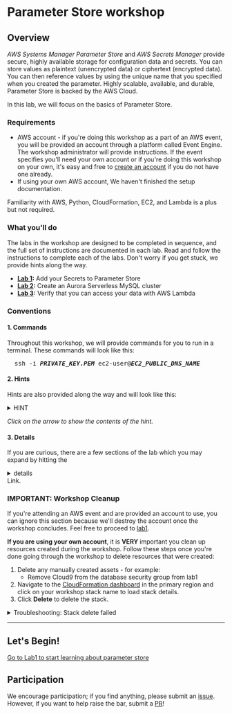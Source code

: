 # Parameter Store workshop

## Overview


_AWS Systems Manager Parameter Store_ and _AWS Secrets Manager_ provide secure, highly available storage for configuration data and secrets.  You can store values as plaintext (unencrypted data) or ciphertext (encrypted data). You can then reference values by using the unique name that you specified when you created the parameter. Highly scalable, available, and durable, Parameter Store is backed by the AWS Cloud.

In this lab, we will focus on the basics of Parameter Store.



### Requirements

* AWS account - if you're doing this workshop as a part of an AWS event, you will be provided an account through a platform called Event Engine. The workshop administrator will provide instructions. If the event specifies you'll need your own account or if you're doing this workshop on your own, it's easy and free to [create an account](https://aws.amazon.com/) if you do not have one already.
* If using your own AWS account, We haven't finished the setup documentation.

Familiarity with AWS, Python, CloudFormation, EC2, and Lambda is a plus but not required.

### What you'll do

The labs in the workshop are designed to be completed in sequence, and the full set of instructions are documented in each lab.  Read and follow the instructions to complete each of the labs.  Don't worry if you get stuck, we provide hints along the way.

* **[Lab 1](lab1):** Add your Secrets to Parameter Store
* **[Lab 2](lab2):** Create an Aurora Serverless MySQL cluster
* **[Lab 3](lab3):** Verify that you can access your data with AWS Lambda

### Conventions

#### 1. Commands

Throughout this workshop, we will provide commands for you to run in a terminal. These commands will look like this:

<pre>
  ssh -i <b><i>PRIVATE_KEY.PEM</i></b> ec2-user@<b><i>EC2_PUBLIC_DNS_NAME</i></b>
</pre>


#### 2. Hints

Hints are also provided along the way and will look like this:

<details>
<summary>HINT</summary>

**Nice work, you just revealed a hint!**
</details>

*Click on the arrow to show the contents of the hint.*

#### 3. Details

If you are curious, there are a few sections of the lab which you may expand by hitting the <details><summary>details</summary></details> Link.

### IMPORTANT: Workshop Cleanup

If you're attending an AWS event and are provided an account to use, you can ignore this section because we'll destroy the account once the workshop concludes. Feel free to proceed to [lab1](lab1).

**If you are using your own account**, it is **VERY** important you clean up resources created during the workshop. Follow these steps once you're done going through the workshop to delete resources that were created:

1. Delete any manually created assets - for example:
	  * Remove Cloud9 from the database security group from lab1
2. Navigate to the [CloudFormation dashboard](https://console.aws.amazon.com/cloudformation/home#/stacks) in the primary region and click on your workshop stack name to load stack details.
3. Click **Delete** to delete the stack.

<details>
<summary>Troubleshooting: Stack delete failed</summary>
The Lambda function was created in a private VPC.  To delete this, CloudFormation needs to delete the ENIs associated with the Lambda function. It may take longer than expected to delete this stack, please be patient.

</details>

* * *

## Let's Begin!

[Go to Lab1 to start learning about parameter store](lab1)

## Participation

We encourage participation; if you find anything, please submit an [issue](https://github.com/dotstar/parameter-store/issues). However, if you want to help raise the bar, submit a [PR](https://github.com/dotstar/parameter-store/pulls)!
